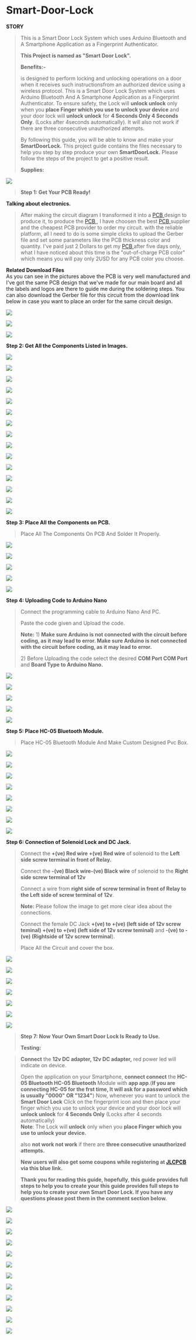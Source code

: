 # Smart-Door-Lock
**STORY**
> This is a Smart Door Lock System which uses Arduino Bluetooth and A
> Smartphone Application as a Fingerprint Authenticator.
>
> **This Project is named as "Smart Door Lock".**
>
> **Benefits:-**
>
> is designed to perform locking and unlocking operations on a door when
> it receives such instructionsfrom an authorized device using a
> wireless protocol. This is a Smart Door Lock System which uses Arduino
> Bluetooth And A Smartphone Application as a Fingerprint Authenticator.
> To ensure safety, the Lock will **unlock unlock** only when you
> **place Finger which you use to unlock your device** and your door
> lock will **unlock unlock** for **4 Seconds Only 4 Seconds Only**.
> (Locks after 4seconds automatically). It will also not work if there
> are three consecutive unauthorized attempts.
>
> By following this guide, you will be able to know and make your **SmartDoorLock.**
> This project guide contains the files necessary to help you step by step produce your own **SmartDoorLock.** Please follow the steps of the project to get a positive result.
>
> **Supplies:**
>


![](vertopal_98b9df2920154e32959ccf701ec5066b/media/image4.png)

> **Step 1: Get Your PCB Ready!**

**Talking about electronics.**



> After making the circuit diagram I transformed it into a [PCB](https://jlcpcb.com/IYB)[ ](https://jlcpcb.com/IYB) design to
> produce it, to produce the [PCB](https://jlcpcb.com/IYB)[ ](https://jlcpcb.com/IYB), I have choosen the best [PCB](https://jlcpcb.com/IYB)[ ](https://jlcpcb.com/IYB) supplier
> and the cheapest PCB provider to order my circuit. with
> the reliable platform, all I need to do is some simple clicks to upload
> the Gerber file and set some parameters like the PCB thickness color
> and quantity. I've paid just 2 Dollars to get my [PCB](https://jlcpcb.com/IYB)[ ](https://jlcpcb.com/IYB) after five days
> only, what I have noticed about this time is the "out-of-charge PCB
> color" which means you will pay only 2USD for any PCB color you
> choose.

**Related Download Files**\
As you can see in the pictures above the PCB is very well manufactured
and I've got the same PCB design that we've made for our main board and
all the labels and logos are there to guide me during the soldering
steps. You can also download the Gerber file for this circuit from the
download link below in case you want to place an order for the same
circuit design.


![](vertopal_98b9df2920154e32959ccf701ec5066b/media/image7.png)

![](vertopal_98b9df2920154e32959ccf701ec5066b/media/image8.png)

![](vertopal_98b9df2920154e32959ccf701ec5066b/media/image9.png)

**Step 2: Get All the Components Listed in Images.**

![](vertopal_98b9df2920154e32959ccf701ec5066b/media/image10.png)

![](vertopal_98b9df2920154e32959ccf701ec5066b/media/image11.png)

![](vertopal_98b9df2920154e32959ccf701ec5066b/media/image12.png)

![](vertopal_98b9df2920154e32959ccf701ec5066b/media/image13.png)

![](vertopal_98b9df2920154e32959ccf701ec5066b/media/image14.png)

![](vertopal_98b9df2920154e32959ccf701ec5066b/media/image15.png)

![](vertopal_98b9df2920154e32959ccf701ec5066b/media/image16.png)

![](vertopal_98b9df2920154e32959ccf701ec5066b/media/image17.png)

![](vertopal_98b9df2920154e32959ccf701ec5066b/media/image18.png)

![](vertopal_98b9df2920154e32959ccf701ec5066b/media/image19.png)

![](vertopal_98b9df2920154e32959ccf701ec5066b/media/image20.png)

![](vertopal_98b9df2920154e32959ccf701ec5066b/media/image21.png)

![](vertopal_98b9df2920154e32959ccf701ec5066b/media/image22.png)

![](vertopal_98b9df2920154e32959ccf701ec5066b/media/image23.png)

![](vertopal_98b9df2920154e32959ccf701ec5066b/media/image24.png)

**Step 3: Place All the Components on PCB.**

> Place All The Components On PCB And Solder It Properly.

![](vertopal_98b9df2920154e32959ccf701ec5066b/media/image25.png)

![](vertopal_98b9df2920154e32959ccf701ec5066b/media/image26.png)

![](vertopal_98b9df2920154e32959ccf701ec5066b/media/image27.png)

![](vertopal_98b9df2920154e32959ccf701ec5066b/media/image28.png)

![](vertopal_98b9df2920154e32959ccf701ec5066b/media/image29.png)

**Step 4: Uploading Code to Arduino Nano**

> Connect the programming cable to Arduino Nano And PC.
>
> Paste the code given and Upload the code.
>
> **Note:** 1) **Make sure Arduino is not connected with the circuit
> before coding, as it may lead to error. Make sure Arduino is not
> connected with the circuit before coding, as it may lead to error.**
>
> 2\) Before Uploading the code select the desired **COM Port COM Port**
> and **Board Type to Arduino Nano.**

![](vertopal_98b9df2920154e32959ccf701ec5066b/media/image24.png)

![](vertopal_98b9df2920154e32959ccf701ec5066b/media/image18.png)

![](vertopal_98b9df2920154e32959ccf701ec5066b/media/image32.png)

![](vertopal_98b9df2920154e32959ccf701ec5066b/media/image33.png)

![](vertopal_98b9df2920154e32959ccf701ec5066b/media/image34.png)

**Step 5: Place HC-05 Bluetooth Module.**

> Place HC-05 Bluetooth Module And Make Custom Designed Pvc Box.

![](vertopal_98b9df2920154e32959ccf701ec5066b/media/image19.png)

![](vertopal_98b9df2920154e32959ccf701ec5066b/media/image35.png)

![](vertopal_98b9df2920154e32959ccf701ec5066b/media/image36.png)

![](vertopal_98b9df2920154e32959ccf701ec5066b/media/image37.png)

![](vertopal_98b9df2920154e32959ccf701ec5066b/media/image38.png)

![](vertopal_98b9df2920154e32959ccf701ec5066b/media/image39.png)

![](vertopal_98b9df2920154e32959ccf701ec5066b/media/image40.png)

![](vertopal_98b9df2920154e32959ccf701ec5066b/media/image21.png)

**Step 6: Connection of Solenoid Lock and DC Jack.**

> Connect the **+(ve) Red wire +(ve) Red wire** of solenoid to the
> **Left side screw terminal in front of Relay.**
>
> Connect the **-(ve) Black wire-(ve) Black wire** of solenoid to the
> **Right side screw terminal of 12v**
>
> Connect a wire from **right side of screw terminal in front of Relay
> to the Left side of screw terminal** **of 12v**.
>
> **Note:** Please follow the image to get more clear idea about the
> connections.
>
> Connect the female DC Jack **+(ve) to +(ve) (left side of 12v screw
> teminal) +(ve) to +(ve) (left side of 12v screw teminal)** and **-(ve)
> to -(ve) (Rightside of 12v screw terminal**).
>
> Place All the Circuit and cover the box.

![](vertopal_98b9df2920154e32959ccf701ec5066b/media/image22.png)

![](vertopal_98b9df2920154e32959ccf701ec5066b/media/image44.png)

![](vertopal_98b9df2920154e32959ccf701ec5066b/media/image45.png)

![](vertopal_98b9df2920154e32959ccf701ec5066b/media/image23.png)

![](vertopal_98b9df2920154e32959ccf701ec5066b/media/image46.png)

![](vertopal_98b9df2920154e32959ccf701ec5066b/media/image47.png)

![](vertopal_98b9df2920154e32959ccf701ec5066b/media/image48.png)

> **Step 7: Now Your Own Smart Door Lock Is Ready to Use.**
>
> **Testing:**

> **Connect** the **12v DC adapter, 12v DC adapter,** red power led will
> indicate on device.
>
> Open the application on your Smartphone, **connect connect** the
> **HC-05 Bluetooth HC-05 Bluetooth** Module with **app app**.(**If you
> are connecting HC-05 for the frst time, It will ask for a password
> which is usually \"0000\" OR \"1234\"**) Now, whenever you want to
> unlock the **Smart Door Lock** Click on the fingerprint icon and then place your finger which you use to unlock your device and your door lock will
**unlock unlock** for **4 Seconds Only**
> (Locks after 4 seconds automatically)\
> **Note**: The Lock will **unlock** only when you **place Finger
> which you use to unlock your device.**
>
> also **not work not work** if there are **three consecutive
> unauthorized attempts.**
>
> **New users will also get some coupons while registering at [JLCPCB](https://jlcpcb.com/IYB)[ ](https://jlcpcb.com/IYB)via this
> blue link.**
>
> **Thank you for reading this guide, hopefully**, **this guide provides
> full steps to help you to create your this guide provides full steps
> to help you to create your own Smart Door Lock. If you have any questions please post them in the comment section below.**

![](vertopal_98b9df2920154e32959ccf701ec5066b/media/image52.png)

![](vertopal_98b9df2920154e32959ccf701ec5066b/media/image53.png)

![](vertopal_98b9df2920154e32959ccf701ec5066b/media/image54.png)

![](vertopal_98b9df2920154e32959ccf701ec5066b/media/image55.png)

![](vertopal_98b9df2920154e32959ccf701ec5066b/media/image56.png)

![](vertopal_98b9df2920154e32959ccf701ec5066b/media/image57.png)

![](vertopal_98b9df2920154e32959ccf701ec5066b/media/image58.png)

![](vertopal_98b9df2920154e32959ccf701ec5066b/media/image59.png)

![](vertopal_98b9df2920154e32959ccf701ec5066b/media/image60.png)

![](vertopal_98b9df2920154e32959ccf701ec5066b/media/image61.png)

![](vertopal_98b9df2920154e32959ccf701ec5066b/media/image62.png)

![](vertopal_98b9df2920154e32959ccf701ec5066b/media/image63.png)
